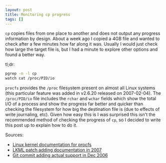 ```yaml
---
layout: post
title: Monitoring cp progress
tags: []
---
```

`cp` copies files from one place to another and does not output any progress information by design.
About a week ago I copied a 4GB file and wanted to check after a few minutes how far along it was.
Usually I would just check how large the target file is, but I had a minute to explore other options and found a better way.

tl;dr:

```bash
pgrep -n -l cp
watch cat /proc/PID/io
````

`procfs` provides the `/proc` filesystem present on almost all Linux systems (this particular feature was added in v2.6.20 released on 2007-02-04).
The `/proc/PID/io` file includes the `rchar` and `wchar` fields which show the total I/O of a process and show the progress far better and quicker than checking the filesystem for how big the destination file is (due to effects of write journaling, etc).
Given how easy this is I was surprised this isn't the recommended method of checking the progress of `cp`, so I decided to write this post up to explain how to do it.

Sources:

* [Linux kernel documentation for procfs][kernel-org-procfs]
* [LKML patch adding documentation in 2007][lkml-docs-patch]
* [Git commit adding actual support in Dec 2006][github-linux-procfs-io]

[kernel-org-procfs]: https://kernel.org/doc/Documentation/filesystems/proc.txt
[lkml-docs-patch]: https://lkml.org/lkml/2007/3/3/131
[github-linux-procfs-io]: https://github.com/torvalds/linux/commit/aba76fdb8a5fefba73d3490563bf7c4da37b1a34
